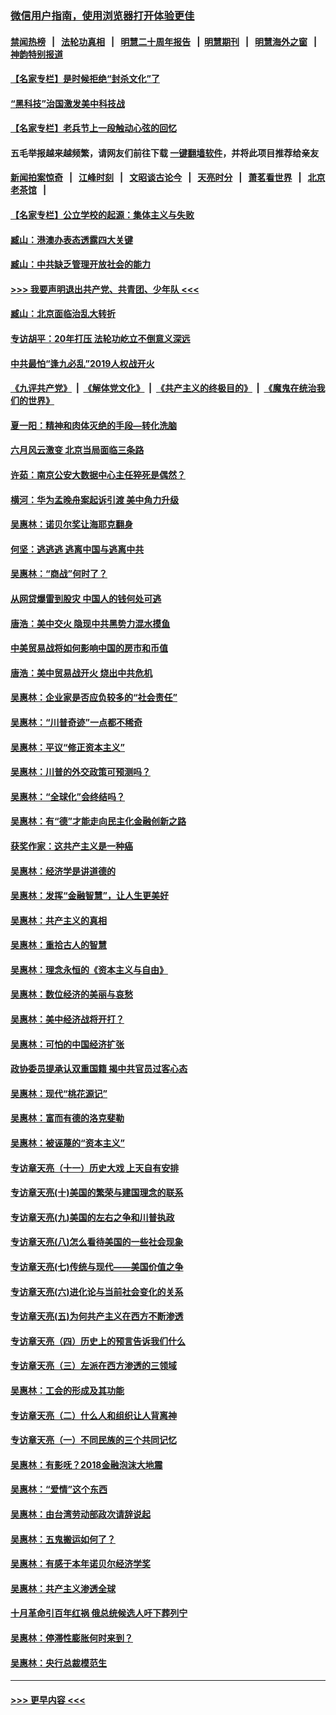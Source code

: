 ### [微信用户指南，使用浏览器打开体验更佳](https://github.com/gfw-breaker/banned-news1/blob/master/indexes/wechat-guide.md?t=0)
#### [禁闻热榜](热点新闻.md?t=0)  &nbsp;&nbsp;|&nbsp;&nbsp; [法轮功真相](https://github.com/gfw-breaker/truth/blob/master/README.md?t=0) &nbsp;&nbsp;|&nbsp;&nbsp; [明慧二十周年报告](https://github.com/gfw-breaker/mh-reports/blob/master/README.md?t=0) &nbsp;&nbsp;|&nbsp;&nbsp;[明慧期刊](https://github.com/gfw-breaker/mh-qikan) &nbsp;&nbsp;|&nbsp;&nbsp; [明慧海外之窗](https://github.com/gfw-breaker/mh-news/blob/master/README.md?t=0) &nbsp;&nbsp;|&nbsp;&nbsp; [神韵特别报道](https://github.com/gfw-breaker/mh-news/blob/master/shenyun.md?t=0)
#### [【名家专栏】是时候拒绝“封杀文化”了](../pages/nsc423/n11814093.md?t=02141244) 
#### [“黑科技”治国激发美中科技战](../pages/nsc423/n11638056.md?t=02141244) 
#### [【名家专栏】老兵节上一段触动心弦的回忆](../pages/nsc423/n11646016.md?t=02141244) 
#### 五毛举报越来越频繁，请网友们前往下载 [一键翻墙软件](https://github.com/gfw-breaker/ssr-accounts)，并将此项目推荐给亲友
#### [新闻拍案惊奇](https://github.com/gfw-breaker/banned-news1/blob/master/pages/link4.md) &nbsp;&nbsp;|&nbsp;&nbsp; [江峰时刻](https://github.com/gfw-breaker/banned-news1/blob/master/pages/link4.md) &nbsp;&nbsp;|&nbsp;&nbsp; [文昭谈古论今](https://github.com/gfw-breaker/banned-news1/blob/master/pages/link4.md) &nbsp;&nbsp;|&nbsp;&nbsp; [天亮时分](https://github.com/gfw-breaker/banned-news1/blob/master/pages/link4.md) &nbsp;&nbsp;|&nbsp;&nbsp; [萧茗看世界](https://github.com/gfw-breaker/banned-news1/blob/master/pages/link4.md) &nbsp;&nbsp;|&nbsp;&nbsp; [北京老茶馆](https://github.com/gfw-breaker/banned-news1/blob/master/pages/link4.md) &nbsp;&nbsp;|&nbsp;&nbsp; 
#### [【名家专栏】公立学校的起源：集体主义与失败](../pages/nsc423/n11601833.md?t=02141244) 
#### [臧山：港澳办表态透露四大关键](../pages/nsc423/n11421628.md?t=02141244) 
#### [臧山：中共缺乏管理开放社会的能力](../pages/nsc423/n11407457.md?t=02141244) 
#### [>>> 我要声明退出共产党、共青团、少年队 <<<](https://github.com/begood0513/goodnews/blob/master/quit/letter.md) 
#### [臧山：北京面临治乱大转折](../pages/nsc423/n11406895.md?t=02141244) 
#### [专访胡平：20年打压 法轮功屹立不倒意义深远](../pages/nsc423/n11398800.md?t=02141244) 
#### [中共最怕“逢九必乱”2019人权战开火](../pages/nsc423/n11385248.md?t=02141244) 
#### [《九评共产党》](https://github.com/begood0513/9ping.md/blob/master/README.md) &nbsp;|&nbsp; [《解体党文化》](../../../../jtdwh.md/blob/master/README.md)  &nbsp;|&nbsp; [《共产主义的终极目的》](../../../../gczydzjmd.md/blob/master/README.md) &nbsp;|&nbsp; [《魔鬼在统治我们的世界》](../../../../mgztzwmdsj.md/blob/master/README.md) 
#### [夏一阳：精神和肉体灭绝的手段—转化洗脑](../pages/nsc423/n11368250.md?t=02141244) 
#### [六月风云激变 北京当局面临三条路](../pages/nsc423/n11313668.md?t=02141244) 
#### [许茹：南京公安大数据中心主任猝死是偶然？](../pages/nsc423/n11064744.md?t=02141244) 
#### [横河：华为孟晚舟案起诉引渡 美中角力升级](../pages/nsc423/n11027230.md?t=02141244) 
#### [吴惠林：诺贝尔奖让海耶克翻身](../pages/nsc423/n10890049.md?t=02141244) 
#### [何坚：逃逃逃 逃离中国与逃离中共](../pages/nsc423/n10592891.md?t=02141244) 
#### [吴惠林：“商战”何时了？](../pages/nsc423/n10573558.md?t=02141244) 
#### [从网贷爆雷到股灾 中国人的钱何处可逃](../pages/nsc423/n10572800.md?t=02141244) 
#### [唐浩：美中交火 隐现中共黑势力混水摸鱼](../pages/nsc423/n10544040.md?t=02141244) 
#### [中美贸易战将如何影响中国的房市和币值](../pages/nsc423/n10543697.md?t=02141244) 
#### [唐浩：美中贸易战开火 烧出中共危机](../pages/nsc423/n10540126.md?t=02141244) 
#### [吴惠林：企业家是否应负较多的“社会责任”](../pages/nsc423/n10535022.md?t=02141244) 
#### [吴惠林：“川普奇迹”一点都不稀奇](../pages/nsc423/n10512808.md?t=02141244) 
#### [吴惠林：平议“修正资本主义”](../pages/nsc423/n10495724.md?t=02141244) 
#### [吴惠林：川普的外交政策可预测吗？](../pages/nsc423/n10462387.md?t=02141244) 
#### [吴惠林：“全球化”会终结吗？](../pages/nsc423/n10452838.md?t=02141244) 
#### [吴惠林：有“德”才能走向民主化金融创新之路](../pages/nsc423/n10432292.md?t=02141244) 
#### [获奖作家：这共产主义是一种癌](../pages/nsc423/n10431541.md?t=02141244) 
#### [吴惠林：经济学是讲道德的](../pages/nsc423/n10398014.md?t=02141244) 
#### [吴惠林：发挥“金融智慧”，让人生更美好](../pages/nsc423/n10375019.md?t=02141244) 
#### [吴惠林：共产主义的真相](../pages/nsc423/n10351394.md?t=02141244) 
#### [吴惠林：重拾古人的智慧](../pages/nsc423/n10337691.md?t=02141244) 
#### [吴惠林：理念永恒的《资本主义与自由》](../pages/nsc423/n10316274.md?t=02141244) 
#### [吴惠林：数位经济的美丽与哀愁](../pages/nsc423/n10292946.md?t=02141244) 
#### [吴惠林：美中经济战将开打？](../pages/nsc423/n10258825.md?t=02141244) 
#### [吴惠林：可怕的中国经济扩张](../pages/nsc423/n10219147.md?t=02141244) 
#### [政协委员提承认双重国籍 揭中共官员过客心态](../pages/nsc423/n10208809.md?t=02141244) 
#### [吴惠林：现代“桃花源记”](../pages/nsc423/n10185234.md?t=02141244) 
#### [吴惠林：富而有德的洛克斐勒](../pages/nsc423/n10142264.md?t=02141244) 
#### [吴惠林：被诬蔑的“资本主义”](../pages/nsc423/n10124816.md?t=02141244) 
#### [专访章天亮（十一）历史大戏 上天自有安排](../pages/nsc423/n10094905.md?t=02141244) 
#### [专访章天亮(十)美国的繁荣与建国理念的联系](../pages/nsc423/n10094899.md?t=02141244) 
#### [专访章天亮(九)美国的左右之争和川普执政](../pages/nsc423/n10094889.md?t=02141244) 
#### [专访章天亮(八)怎么看待美国的一些社会现象](../pages/nsc423/n10094857.md?t=02141244) 
#### [专访章天亮(七)传统与现代——美国价值之争](../pages/nsc423/n10093140.md?t=02141244) 
#### [专访章天亮(六)进化论与当前社会变化的关系](../pages/nsc423/n10092036.md?t=02141244) 
#### [专访章天亮(五)为何共产主义在西方不断渗透](../pages/nsc423/n10083620.md?t=02141244) 
#### [专访章天亮（四）历史上的预言告诉我们什么](../pages/nsc423/n10083606.md?t=02141244) 
#### [专访章天亮（三）左派在西方渗透的三领域](../pages/nsc423/n10081115.md?t=02141244) 
#### [吴惠林：工会的形成及其功能](../pages/nsc423/n10080633.md?t=02141244) 
#### [专访章天亮（二）什么人和组织让人背离神](../pages/nsc423/n10076637.md?t=02141244) 
#### [专访章天亮（一）不同民族的三个共同记忆](../pages/nsc423/n10074188.md?t=02141244) 
#### [吴惠林：有影呒？2018金融泡沫大地震](../pages/nsc423/n10040534.md?t=02141244) 
#### [吴惠林：“爱情”这个东西](../pages/nsc423/n10019423.md?t=02141244) 
#### [吴惠林：由台湾劳动部政次请辞说起](../pages/nsc423/n9979679.md?t=02141244) 
#### [吴惠林：五鬼搬运如何了？](../pages/nsc423/n9925338.md?t=02141244) 
#### [吴惠林：有感于本年诺贝尔经济学奖](../pages/nsc423/n9871883.md?t=02141244) 
#### [吴惠林：共产主义渗透全球](../pages/nsc423/n9812748.md?t=02141244) 
#### [十月革命引百年红祸 俄总统候选人吁下葬列宁](../pages/nsc423/n9810182.md?t=02141244) 
#### [吴惠林：停滞性膨胀何时来到？](../pages/nsc423/n9764136.md?t=02141244) 
#### [吴惠林：央行总裁模范生](../pages/nsc423/n9728134.md?t=02141244) 

----
#### [ >>> 更早内容 <<< ](../indexes/nsc423-earlier.md)
